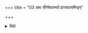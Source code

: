 +++
title = "03 अथ जीर्णमालभते प्राजापत्यमैन्द्रन्"

+++

<details><summary>थिते</summary>

अथ जीर्णमालभते प्राजापत्यमैन्द्रं त्वाष्ट्रं वा ३
</details>
